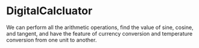 # DigitalCalcluator
We can perform all the arithmetic operations, find the value of sine, cosine, and tangent, and have the feature of currency conversion and temperature conversion from one unit to another.
